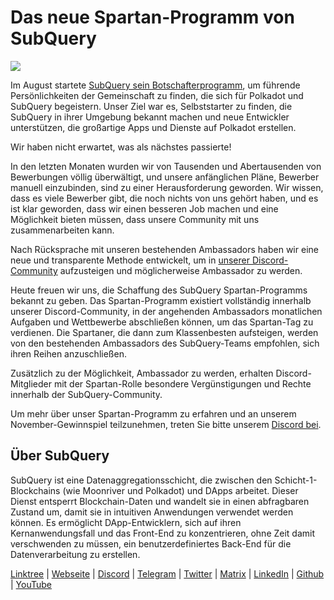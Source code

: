 # Das neue Spartan-Programm von SubQuery

![](https://miro.medium.com/max/1400/1*k5cScGKMiC45i_N-em3x0Q.png)

Im August startete [SubQuery sein Botschafterprogramm](./20210713-Introducing-the-SubQuery-Ambassador-Program.md), um führende Persönlichkeiten der Gemeinschaft zu finden, die sich für Polkadot und SubQuery begeistern. Unser Ziel war es, Selbststarter zu finden, die SubQuery in ihrer Umgebung bekannt machen und neue Entwickler unterstützen, die großartige Apps und Dienste auf Polkadot erstellen.

Wir haben nicht erwartet, was als nächstes passierte!

In den letzten Monaten wurden wir von Tausenden und Abertausenden von Bewerbungen völlig überwältigt, und unsere anfänglichen Pläne, Bewerber manuell einzubinden, sind zu einer Herausforderung geworden. Wir wissen, dass es viele Bewerber gibt, die noch nichts von uns gehört haben, und es ist klar geworden, dass wir einen besseren Job machen und eine Möglichkeit bieten müssen, dass unsere Community mit uns zusammenarbeiten kann.

Nach Rücksprache mit unseren bestehenden Ambassadors haben wir eine neue und transparente Methode entwickelt, um in [unserer Discord-Community](https://discord.com/invite/subquery) aufzusteigen und möglicherweise Ambassador zu werden.

Heute freuen wir uns, die Schaffung des SubQuery Spartan-Programms bekannt zu geben. Das Spartan-Programm existiert vollständig innerhalb unserer Discord-Community, in der angehenden Ambassadors monatlichen Aufgaben und Wettbewerbe abschließen können, um das Spartan-Tag zu verdienen. Die Spartaner, die dann zum Klassenbesten aufsteigen, werden von den bestehenden Ambassadors des SubQuery-Teams empfohlen, sich ihren Reihen anzuschließen.

Zusätzlich zu der Möglichkeit, Ambassador zu werden, erhalten Discord-Mitglieder mit der Spartan-Rolle besondere Vergünstigungen und Rechte innerhalb der SubQuery-Community.

Um mehr über unser Spartan-Programm zu erfahren und an unserem November-Gewinnspiel teilzunehmen, treten Sie bitte unserem [Discord bei](https://discord.com/invite/subquery).

## Über SubQuery

SubQuery ist eine Datenaggregationsschicht, die zwischen den Schicht-1-Blockchains (wie Moonriver und Polkadot) und DApps arbeitet. Dieser Dienst entsperrt Blockchain-Daten und wandelt sie in einen abfragbaren Zustand um, damit sie in intuitiven Anwendungen verwendet werden können. Es ermöglicht DApp-Entwicklern, sich auf ihren Kernanwendungsfall und das Front-End zu konzentrieren, ohne Zeit damit verschwenden zu müssen, ein benutzerdefiniertes Back-End für die Datenverarbeitung zu erstellen.

​​[Linktree](https://linktr.ee/subquerynetwork) | [Webseite](https://subquery.network/) | [Discord](https://discord.com/invite/78zg8aBSMG) | [Telegram](https://t.me/subquerynetwork) | [Twitter](https://twitter.com/subquerynetwork) | [Matrix](https://matrix.to/#/#subquery:matrix.org) | [LinkedIn](https://www.linkedin.com/company/subquery) | [Github](https://github.com/subquery/subql) | [YouTube](https://www.youtube.com/channel/UCi1a6NUUjegcLHDFLr7CqLw)
